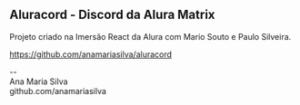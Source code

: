 ## Aluracord - Discord da Alura Matrix
Projeto criado na Imersão React da Alura com Mario Souto e Paulo Silveira.

https://github.com/anamariasilva/aluracord

--<br>
Ana Maria Silva<br>
github.com/anamariasilva

